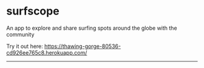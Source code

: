 # surfscope
An app to explore and share surfing spots around the globe with the community

Try it out here: https://thawing-gorge-80536-cd926ee765c8.herokuapp.com/

--------------------------
